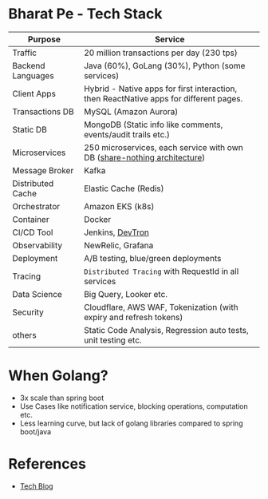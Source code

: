 # Bharat Pe - Tech Stack

| Purpose           | Service                                                                                                                                                                                   |
|-------------------|-------------------------------------------------------------------------------------------------------------------------------------------------------------------------------------------|
| Traffic           | 20 million transactions per day (230 tps)                                                                                                                                                 |
| Backend Languages | Java (60%), GoLang (30%), Python (some services)                                                                                                                                          |
| Client Apps       | Hybrid - Native apps for first interaction, then ReactNative apps for different pages.                                                                                                    |
| Transactions DB   | MySQL (Amazon Aurora)                                                                                                                                                                     |
| Static DB         | MongoDB (Static info like comments, events/audit trails etc.)                                                                                                                             |
| Microservices     | 250 microservices, each service with own DB ([share-nothing architecture](https://github.com/Anshul619/HLD-System-Designs/tree/main/7_ArchitecturePatterns/SharedNothingArchitecture.md)) |
| Message Broker    | Kafka                                                                                                                                                                                     |
| Distributed Cache | Elastic Cache (Redis)                                                                                                                                                                     |
| Orchestrator      | Amazon EKS (k8s)                                                                                                                                                                          |
| Container         | Docker                                                                                                                                                                                    |
| CI/CD Tool        | Jenkins, [DevTron](https://devtron.ai/)                                                                                                                                                   |
| Observability     | NewRelic, Grafana                                                                                                                                                                         |
| Deployment        | A/B testing, blue/green deployments                                                                                                                                                       |
| Tracing           | `Distributed Tracing` with RequestId in all services                                                                                                                                      |
| Data Science      | Big Query, Looker etc.                                                                                                                                                                    |
| Security          | Cloudflare, AWS WAF, Tokenization (with expiry and refresh tokens)                                                                                                                        |
| others            | Static Code Analysis, Regression auto tests, unit testing etc.                                                                                                                            |

# When Golang?
- 3x scale than spring boot
- Use Cases like notification service, blocking operations, computation etc.
- Less learning curve, but lack of golang libraries compared to spring boot/java

# References
- [Tech Blog](https://tech.bharatpe.com/)